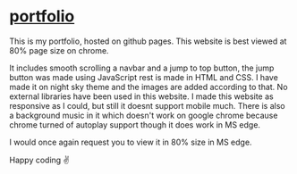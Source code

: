 # <a href="https://shinigami1908.github.io/"> portfolio </a>
This is my portfolio, hosted on github pages. This website is best viewed at 80% page size on chrome.

It includes smooth scrolling a navbar and a jump to top button, the jump button was made using JavaScript rest is made in HTML and CSS. I have made it on night sky theme and the images are added according to that. No external libraries have been used in this website. I made this website as responsive as I could, but still it doesnt support mobile much. There is also a background music in it which doesn't work on google chrome because chrome turned of autoplay support though it does work in MS edge.

I would once again request you to view it in 80% size in MS edge.

Happy coding ✌
